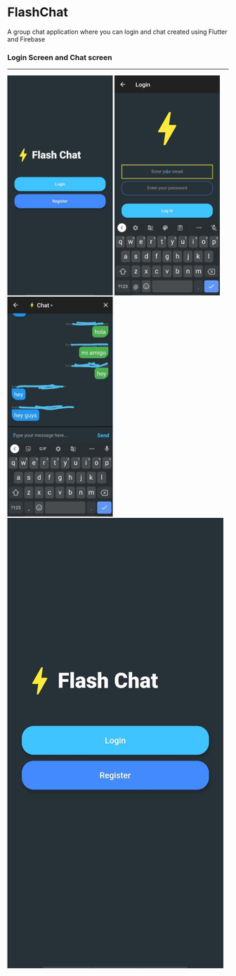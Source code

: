 # FlashChat
A group chat application where you can login and chat created using Flutter and Firebase
### Login Screen and Chat screen



<hr>


<img src="Image1.jpeg" height="500"> <img src="2.jpeg" height="500"> <img src="3.jpeg" height="500">
![ScreenShot](/Image1.jpeg)